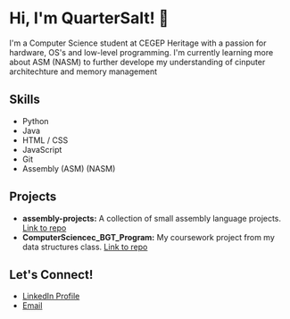 # Hi, I'm QuarterSalt! 👋

I'm a Computer Science student at CEGEP Heritage with a passion for hardware, OS's and low-level programming.  I'm currently learning more about ASM (NASM) to further develope my understanding of cinputer architechture and memory management

## Skills

*   Python
*   Java
*   HTML / CSS
*   JavaScript
*   Git
*   Assembly (ASM) (NASM)

## Projects

*   **assembly-projects:** A collection of small assembly language projects. [Link to repo](https://github.com/QuarterSalt/assembly-projects)
*   **ComputerSciencec\_BGT\_Program:**  My coursework project from my data structures class. [Link to repo](https://github.com/QuarterSalt/ComputerSciencec_BGT_Program)

## Let's Connect!

*   [LinkedIn Profile](https://www.linkedin.com/in/leif-olson-a5b37534b/)
*   [Email](leifpeterolson@gmail.com)
